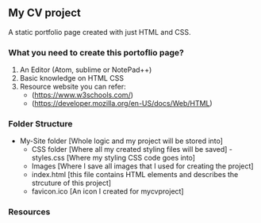 ## My CV project
A static portfolio page created with just HTML and CSS.

### What you need to create this portoflio page?
1. An Editor (Atom, sublime or NotePad++)
2. Basic knowledge on HTML CSS
3. Resource website you can refer:
    - (https://www.w3schools.com/)
    - (https://developer.mozilla.org/en-US/docs/Web/HTML)

### Folder Structure
- My-Site folder [Whole logic and my project will be stored into]
  - CSS folder  [Where all my created styling files will be saved]
    -styles.css [Where my styling CSS code goes into]
  - Images [Where I save all images that I used for creating the project]
  - index.html [this file contains HTML elements and describes the strcuture of this project]
  - favicon.ico [An icon I created for mycvproject]
  
### Resources    

